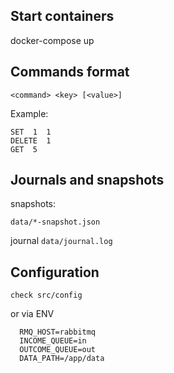 
## Start containers

  docker-compose up

## Commands format 

   `<command> <key> [<value>]`

Example:

    SET  1  1
    DELETE  1 
    GET  5

## Journals and snapshots 

snapshots:

 `data/*-snapshot.json`

journal 
 `data/journal.log`

## Configuration

   `check src/config`

or via ENV

      RMQ_HOST=rabbitmq
      INCOME_QUEUE=in
      OUTCOME_QUEUE=out
      DATA_PATH=/app/data
